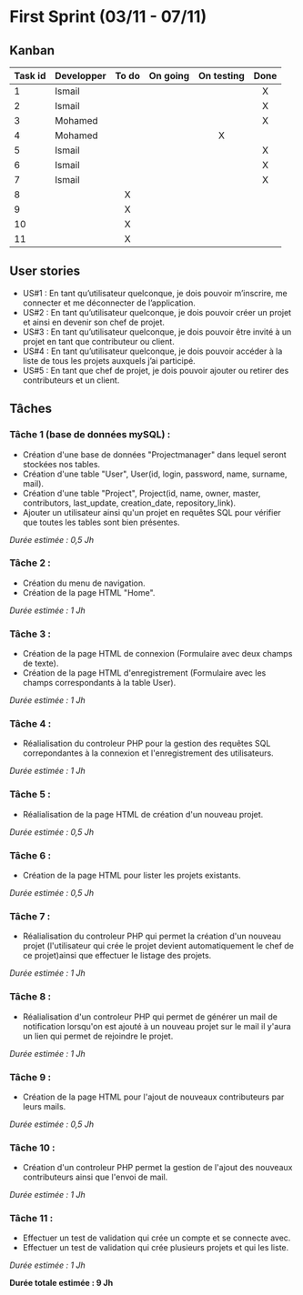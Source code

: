 # First Sprint (03/11 - 07/11)

## Kanban
|Task id | Developper | To do | On going | On testing | Done |
| ---------- | ---------- | :-----: | :--------: | :----------: | :----: |
| 1 |Ismail |  | | |X |
| 2 | Ismail|  | | |X |
| 3 |Mohamed | | | |X |
| 4 |Mohamed | ||X | |
| 5 | Ismail|  | | | X|
| 6 |Ismail |  | | | X|
| 7 | Ismail|  | | | X|
| 8 | | X | | | |
| 9 | | X | | | |
| 10 | | X | | | |
| 11 | | X | | | |


## User stories
* US#1 : En tant qu’utilisateur quelconque, je dois pouvoir m’inscrire, me connecter et me déconnecter de l’application.
* US#2 : En tant qu’utilisateur quelconque, je dois pouvoir créer un projet et ainsi en devenir son chef de projet.
* US#3 : En tant qu’utilisateur quelconque, je dois pouvoir être invité à un projet en tant que contributeur ou client.
* US#4 : En tant qu’utilisateur quelconque, je dois pouvoir accéder à la liste de tous les projets auxquels j’ai participé.
* US#5 : En tant que chef de projet, je dois pouvoir ajouter ou retirer des contributeurs et un client. 

## Tâches
### Tâche 1 (base de données mySQL) :
* Création d'une base de données "Projectmanager" dans lequel seront stockées nos tables. 
* Création d'une table "User", User(id, login, password, name, surname, mail). 
* Création d'une table "Project", Project(id, name, owner, master, contributors, last_update, creation_date, repository_link). 
* Ajouter un utilisateur ainsi qu'un projet en requêtes SQL pour vérifier que toutes les tables sont bien présentes. 

*Durée estimée : 0,5 Jh*

### Tâche 2 :
* Création du menu de navigation.
* Création de la page HTML "Home".

*Durée estimée : 1 Jh*

### Tâche 3 :
* Création de la page HTML de connexion (Formulaire avec deux champs de texte).
* Création de la page HTML d'enregistrement (Formulaire avec les champs correspondants à la table User).

*Durée estimée : 1 Jh*

### Tâche 4 :
* Réalialisation du controleur PHP pour la gestion des requêtes SQL correpondantes à la connexion et l'enregistrement des utilisateurs. 

*Durée estimée : 1 Jh*

### Tâche 5 :
* Réalialisation de la page HTML de création d'un nouveau projet.

*Durée estimée : 0,5 Jh*

### Tâche 6 :
* Création de la page HTML pour lister les projets existants.

*Durée estimée : 0,5 Jh*

### Tâche 7 :
* Réalialisation du controleur PHP qui permet la création d'un nouveau projet (l'utilisateur qui crée le projet devient automatiquement le chef de ce projet)ainsi que effectuer le listage des projets.

*Durée estimée : 1 Jh*


### Tâche 8 :
* Réalialisation d'un controleur PHP qui permet de générer un mail de notification lorsqu'on est ajouté à un nouveau projet sur le mail il y'aura un lien qui permet de rejoindre le projet.

*Durée estimée : 1 Jh*

### Tâche 9 :
* Création de la page HTML pour l'ajout de nouveaux contributeurs par leurs mails.

*Durée estimée : 0,5 Jh*

### Tâche 10 :
* Création d'un controleur PHP permet la gestion de l'ajout des nouveaux contributeurs ainsi que l'envoi de mail.

*Durée estimée : 1 Jh*


### Tâche 11 :
* Effectuer un test de validation qui crée un compte et se connecte avec.
* Effectuer un test de validation qui crée plusieurs projets et qui les liste.

*Durée estimée : 1 Jh*






**Durée totale estimée : 9 Jh**

